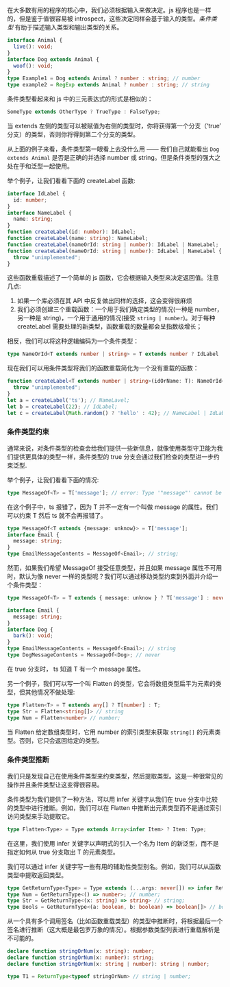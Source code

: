 
在大多数有用的程序的核心中，我们必须根据输入来做决定。js 程序也是一样的，但是鉴于值很容易被 introspect，这些决定同样会基于输入的类型。*条件类型* 有助于描述输入类型和输出类型的关系。

```typescript
interface Animal {
  live(): void;
}
interface Dog extends Animal {
  woof(): void;
}
type Example1 = Dog extends Animal ? number : string; // number
type example2 = RegExp extends Animal ? number : string; // string
```

条件类型看起来和 js 中的三元表达式的形式是相似的：

```typescript
SomeType extends OtherType ? TrueType : FalseType;
```

当 extends 左侧的类型可以被赋值为右侧的类型时，你将获得第一个分支（‘true’ 分支）的类型，否则你将得到第二个分支的类型。

从上面的例子来看，条件类型第一眼看上去没什么用 —— 我们自己就能看出 `Dog extends Animal` 是否是正确的并选择 number 或 string。但是条件类型的强大之处在于和泛型一起使用。

举个例子，让我们看看下面的 createLabel 函数:

```typescript
interface IdLabel {
  id: number;
}
interface NameLabel {
  name: string;
}
function createLabel(id: number): IdLabel;
function createLabel(name: string): NameLabel;
function createLabel(nameOrId: string | number): IdLabel | NameLabel;
function createLabel(nameOrId: string | number): IdLabel | NameLabel {
  throw "unimplemented";
}
```

这些函数重载描述了一个简单的 js 函数，它会根据输入类型来决定返回值。注意几点:

1. 如果一个库必须在其 API 中反复做出同样的选择，这会变得很麻烦
2. 我们必须创建三个重载函数：一个用于我们确定类型的情况(一种是 number，另一种是 string)，一个用于通用的情况(接受 `string | number`)。对于每种 createLabel 需要处理的新类型，函数重载的数量都会呈指数级增长；

相反，我们可以将这种逻辑编码为一个条件类型：

```typescript
type NameOrId<T extends number | string> = T extends number ? IdLabel : NameLabel
```

现在我们可以用条件类型将我们的函数重载简化为一个没有重载的函数：

```typescript
function createLabel<T extends number | string>(idOrName: T): NameOrId<T> {
  throw "unimplemented";
}
let a = createLabel('ts'); // NameLavel;
let b = createLabel(22); // IdLabel;
let c = createLabel(Math.random() ? 'hello' : 42); // NameLabel | IdLabel
```

### 条件类型约束

通常来说，对条件类型的检查会给我们提供一些新信息，就像使用类型守卫能为我们提供更具体的类型一样，条件类型的 true 分支会通过我们检查的类型进一步约束泛型.

举个例子，让我们看看下面的情况:

```typescript
type MessageOf<T> = T['message']; // error: Type '"message"' cannot be used to index type 'T'.
```

在这个例子中，ts 报错了，因为 T 并不一定有一个叫做 message 的属性。我们可以约束 T 然后 ts 就不会再报错了。

```typescript
type MessageOf<T extends {message: unknow}> = T['message'];
interface Email {
  message: string;
}
type EmailMessageContents = MessageOf<Email>; // string;
```

然而，如果我们希望 MessageOf 接受任意类型，并且如果 message 属性不可用时，默认为像 never 一样的类型呢？我们可以通过移动类型约束到外面并介绍一个条件类型：

```typescript
type MessageOf<T> = T extends { message: unknow } ? T['message'] : never;

interface Email {
  message: string;
}
interface Dog {
  bark(): void;
}
type EmailMessageContents = MessageOf<Email>; // string
type DogMessageContents = MessageOf<Dog>; // never
```

在 true 分支时， ts 知道 T 有一个 message 属性。

另一个例子，我们可以写一个叫 Flatten 的类型，它会将数组类型扁平为元素的类型，但其他情况不做处理:

```typescript
type Flatten<T> = T extends any[] ? T[number] : T;
type Str = Flatten<string[]> // string
type Num = Flatten<number> // number;
```

当 Flatten 给定数组类型时，它用 number 的索引类型来获取 `string[]` 的元素类型。否则，它只会返回给定的类型。

### 条件类型推断

我们只是发现自己在使用条件类型来约束类型，然后提取类型。这是一种很常见的操作并且条件类型让这变得很容易。

条件类型为我们提供了一种方法，可以用 infer 关键字从我们在 true 分支中比较的类型中进行推断。例如，我们可以在 Flatten 中推断出元素类型而不是通过索引访问类型来手动提取它。

```typescript
type Flatten<Type> = Type extends Array<infer Item> ? Item: Type;
```

在这里，我们使用 infer 关键字以声明式的引入一个名为 Item 的新泛型，而不是指定如何从 true 分支取出 T 的元素类型。

我们可以通过 infer 关键字写一些有用的辅助性类型别名。例如，我们可以从函数类型中提取返回类型。

```typescript
type GetReturnType<Type> = Type extends (...args: never[]) => infer Return ? Return : never;
type Num = GetReturnType<() => number>; // number;
type Str = GetReturnType<(x: string) => string> // string;
type Bools = GetReturnType<(a: boolean, b: boolean) => boolean[]> // boolean[]
```

从一个具有多个调用签名（比如函数重载类型）的类型中推断时，将根据最后一个签名进行推断（这大概是最包罗万象的情况）。根据参数类型列表进行重载解析是不可能的。

```typescript
declare function stringOrNum(x: string): number;
declare function stringOrNum(x: number): string;
declare function stringOrNum(x: string | number): string | number;

type T1 = ReturnType<typeof stringOrNum> // string | number;
```